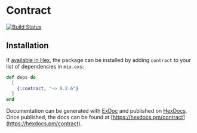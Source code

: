 # Contract

[![Build Status](https://travis-ci.com/reconizer/contract.svg?branch=master)](https://travis-ci.com/reconizer/contract)

## Installation

If [available in Hex](https://hex.pm/docs/publish), the package can be installed
by adding `contract` to your list of dependencies in `mix.exs`:

```elixir
def deps do
  [
    {:contract, "~> 0.2.6"}
  ]
end
```

Documentation can be generated with [ExDoc](https://github.com/elixir-lang/ex_doc)
and published on [HexDocs](https://hexdocs.pm). Once published, the docs can
be found at [https://hexdocs.pm/contract](https://hexdocs.pm/contract).
